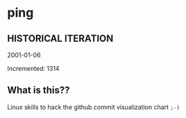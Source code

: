 # ping

## HISTORICAL ITERATION
2001-01-06

Incremented: 1314

## What is this?? 
Linux skills to hack the github commit visualization chart `;-)`
